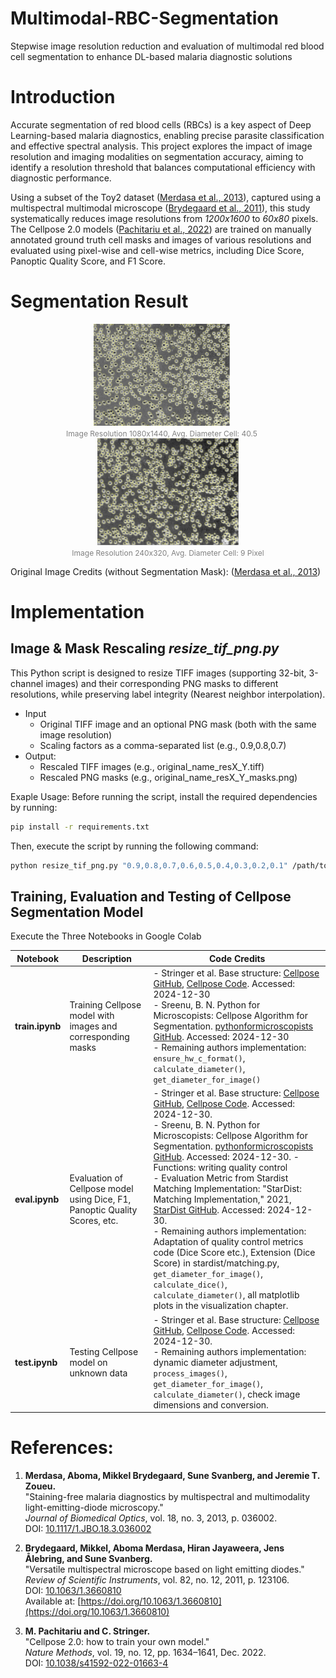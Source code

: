 # Multimodal-RBC-Segmentation
Stepwise image resolution reduction and evaluation of multimodal red blood cell segmentation to enhance DL-based malaria diagnostic solutions

# Introduction
Accurate segmentation of red blood cells (RBCs) is a key aspect of Deep Learning-based malaria diagnostics, enabling precise parasite classification and effective spectral analysis. This project explores the impact of image resolution and imaging modalities on segmentation accuracy, aiming to identify a resolution threshold that balances computational efficiency with diagnostic performance.

Using a subset of the Toy2 dataset ([Merdasa et al., 2013](https://doi.org/10.1117/1.JBO.18.3.036002)), captured using a multispectral multimodal microscope ([Brydegaard et al., 2011](https://doi.org/10.1063/1.3660810)), this study systematically reduces image resolutions from *1200x1600* to *60x80* pixels. The Cellpose 2.0 models ([Pachitariu et al., 2022](https://doi.org/10.1038/s41592-022-01663-4)) are trained on manually annotated ground truth cell masks and images of various resolutions and evaluated using pixel-wise and cell-wise metrics, including Dice Score, Panoptic Quality Score, and F1 Score.

# Segmentation Result
<p align="center">
  <div style="display: inline-block; margin-right: 20px; text-align: center;">
    <img src="images/test_result_0_9.png" alt="T07_Sample1_R - Factor 0.7" width="45%" />
    <br />
    <span style="font-size: 12px; color: gray;">Image Resolution 1080x1440, Avg. Diameter Cell: 40.5</span>
  </div>
  <div style="display: inline-block; text-align: center;">
    <img src="images/test_result_0_2.png" alt="T07_Sample1_R - Factor 0.2" width="45%" />
    <br />
    <span style="font-size: 12px; color: gray;">Image Resolution 240x320, Avg. Diameter Cell: 9 Pixel</span>
  </div>
</p>

Original Image Credits (without Segmentation Mask): ([Merdasa et al., 2013](https://doi.org/10.1117/1.JBO.18.3.036002))

# Implementation
## Image & Mask Rescaling *resize_tif_png.py*
This Python script is designed to resize TIFF images (supporting 32-bit, 3-channel images) and their corresponding PNG masks to different resolutions, while preserving label integrity (Nearest neighbor interpolation).
- Input
  - Original TIFF image and an optional PNG mask (both with the same image resolution)
  - Scaling factors as a comma-separated list (e.g., 0.9,0.8,0.7)
- Output:
  - Rescaled TIFF images (e.g., original_name_resX_Y.tiff)
  - Rescaled PNG masks (e.g., original_name_resX_Y_masks.png)

Exaple Usage:
Before running the script, install the required dependencies by running:

```bash 
pip install -r requirements.txt
```
Then, execute the script by running the following command:

```bash
python resize_tif_png.py "0.9,0.8,0.7,0.6,0.5,0.4,0.3,0.2,0.1" /path/to/original_image.tiff /path/to/original_mask.png
```
## Training, Evaluation and Testing of Cellpose Segmentation Model
Execute the Three Notebooks in Google Colab

| **Notebook**   | **Description**                                                         | **Code Credits**                                                                                                                                                                                                                                                                                                                                 |
|----------------|-------------------------------------------------------------------------|--------------------------------------------------------------------------------------------------------------------------------------------------------------------------------------------------------------------------------------------------------------------------------------------------------------------------------------------------|
| **train.ipynb** | Training Cellpose model with images and corresponding masks             | - Stringer et al. Base structure: [Cellpose GitHub](https://github.com/MouseLand/cellpose?tab=readme-ov-file), [Cellpose Code](https://colab.research.google.com/github/MouseLand/cellpose/blob/main/notebooks/runcellpose2.ipynb). Accessed: 2024-12-30 <br>- Sreenu, B. N. Python for Microscopists: Cellpose Algorithm for Segmentation. [pythonformicroscopists GitHub](https://github.com/bnsreenu/pythonformicroscopists/blob/master/305WhatisCellposealgorithmforsegmentation.ipynb). Accessed: 2024-12-30 <br>- Remaining authors implementation: `ensure_hw_c_format()`, `calculate_diameter()`, `get_diameter_for_image()`                                                                                                                                 |
| **eval.ipynb**  | Evaluation of Cellpose model using Dice, F1, Panoptic Quality Scores, etc. | - Stringer et al. Base structure: [Cellpose GitHub](https://github.com/MouseLand/cellpose?tab=readme-ov-file), [Cellpose Code](https://colab.research.google.com/github/MouseLand/cellpose/blob/main/notebooks/runcellpose2.ipynb). Accessed: 2024-12-30. <br>- Sreenu, B. N. Python for Microscopists: Cellpose Algorithm for Segmentation. [pythonformicroscopists GitHub](https://github.com/bnsreenu/pythonformicroscopists/blob/master/305WhatisCellposealgorithmforsegmentation.ipynb). Accessed: 2024-12-30. - Functions: writing quality control <br>- Evaluation Metric from Stardist Matching Implementation: "StarDist: Matching Implementation," 2021, [StarDist GitHub](https://github.com/stardist/stardist/blob/main/stardist/matching.py). Accessed: 2024-12-30.<br>- Remaining authors implementation: Adaptation of quality control metrics code (Dice Score etc.), Extension (Dice Score) in stardist/matching.py, `get_diameter_for_image()`, `calculate_dice()`, `calculate_diameter()`, all matplotlib plots in the visualization chapter. |
| **test.ipynb**  | Testing Cellpose model on unknown data                                  | - Stringer et al. Base structure: [Cellpose GitHub](https://github.com/MouseLand/cellpose?tab=readme-ov-file), [Cellpose Code](https://colab.research.google.com/github/MouseLand/cellpose/blob/main/notebooks/runcellpose2.ipynb). Accessed: 2024-12-30. <br>- Remaining authors implementation: dynamic diameter adjustment, `process_images()`, `get_diameter_for_image()`, `calculate_diameter()`, check image dimensions and conversion.                                                                                             |
# References:
1. **Merdasa, Aboma, Mikkel Brydegaard, Sune Svanberg, and Jeremie T. Zoueu.**  
"Staining-free malaria diagnostics by multispectral and multimodality light-emitting-diode microscopy."  
*Journal of Biomedical Optics*, vol. 18, no. 3, 2013, p. 036002.  
DOI: [10.1117/1.JBO.18.3.036002](https://doi.org/10.1117/1.JBO.18.3.036002)

2. **Brydegaard, Mikkel, Aboma Merdasa, Hiran Jayaweera, Jens Ålebring, and Sune Svanberg.**  
"Versatile multispectral microscope based on light emitting diodes."  
*Review of Scientific Instruments*, vol. 82, no. 12, 2011, p. 123106.  
DOI: [10.1063/1.3660810](https://doi.org/10.1063/1.3660810)  
Available at: [https://doi.org/10.1063/1.3660810](https://doi.org/10.1063/1.3660810)

3. **M. Pachitariu and C. Stringer.**  
"Cellpose 2.0: how to train your own model."  
*Nature Methods*, vol. 19, no. 12, pp. 1634–1641, Dec. 2022.  
DOI: [10.1038/s41592-022-01663-4](https://doi.org/10.1038/s41592-022-01663-4)

